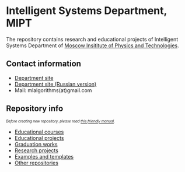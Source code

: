 # Intelligent Systems Department, MIPT
The repository contains research and educational projects of Intelligent Systems Department of [Moscow Insititute of Physics and Technologies](https://mipt.ru/english/).

## Contact information 
* [Department site](http://m1p.org)
* [Department site (Russian version)](http://machinelearning.ru)
* Mail: mlalgorithms(at)gmail.com

## Repository info
*<sub><sup>Before creating new repository, please read [this friendly manual](profile/repository_structure_rtfm.md).</sub></sup>*

* [Educational courses](profile/reps_courses.md)
* [Educational projects](profile/reps_edu.md)
* [Graduation works](profile/reps_students.md)
* [Research projects](profile/reps_research.md)
* [Examples and templates](profile/reps_examples.md)
* [Other repositories](profile/reps_other.md)